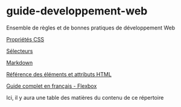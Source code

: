 # guide-developpement-web
Ensemble de règles et de bonnes pratiques de développement Web

[Propriétés CSS](https://developer.mozilla.org/fr/docs/Web/CSS/Reference) 

[Sélecteurs](https://developer.mozilla.org/fr/docs/Web/CSS/Sélecteurs_CSS) 

[Markdown](https://www.markdownguide.org/basic-syntax/)

[Référence des éléments et attributs HTML](https://developer.mozilla.org/fr/docs/Web/HTML/Element)

[Guide complet en français - Flexbox](https://la-cascade.io/flexbox-guide-complet/)



Ici, il y aura une table des matières du contenu de ce répertoire
